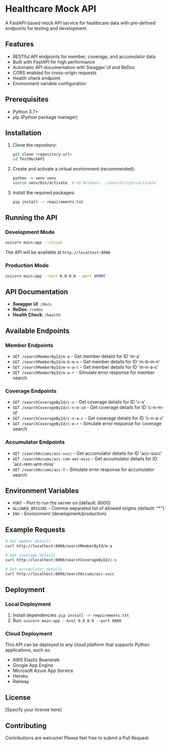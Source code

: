 # Healthcare Mock API

A FastAPI-based mock API service for healthcare data with pre-defined endpoints for testing and development.

## Features

- RESTful API endpoints for member, coverage, and accumulator data
- Built with FastAPI for high performance
- Automatic API documentation with Swagger UI and ReDoc
- CORS enabled for cross-origin requests
- Health check endpoint
- Environment variable configuration

## Prerequisites

- Python 3.7+
- pip (Python package manager)

## Installation

1. Clone the repository:
   ```bash
   git clone <repository-url>
   cd TestMockAPI
   ```

2. Create and activate a virtual environment (recommended):
   ```bash
   python -m venv venv
   source venv/bin/activate  # On Windows: .\venv\Scripts\activate
   ```

3. Install the required packages:
   ```bash
   pip install -r requirements.txt
   ```

## Running the API

### Development Mode

```bash
uvicorn main:app --reload
```

The API will be available at `http://localhost:8000`

### Production Mode

```bash
uvicorn main:app --host 0.0.0.0 --port $PORT
```

## API Documentation

- **Swagger UI**: `/docs`
- **ReDoc**: `/redoc`
- **Health Check**: `/health`

## Available Endpoints

### Member Endpoints
- `GET /searchMemberById/m-a` - Get member details for ID 'm-a'
- `GET /searchMemberById/m-b-m-n` - Get member details for ID 'm-b-m-n'
- `GET /searchMemberById/m-n-a-c` - Get member details for ID 'm-n-a-c'
- `GET /searchMemberById/m-e-r` - Simulate error response for member search

### Coverage Endpoints
- `GET /searchCoverageById/c-s` - Get coverage details for ID 'c-s'
- `GET /searchCoverageById/c-n-m-id` - Get coverage details for ID 'c-n-m-id'
- `GET /searchCoverageById/c-n-a-c` - Get coverage details for ID 'c-n-a-c'
- `GET /searchCoverageById/c-e-r` - Simulate error response for coverage search

### Accumulator Endpoints
- `GET /searchAccums/acc-succ` - Get accumulator details for ID 'acc-succ'
- `GET /searchAccums/acc-rem-amt-miss` - Get accumulator details for ID 'acc-rem-amt-miss'
- `GET /searchAccums/acc-f` - Simulate error response for accumulator search

## Environment Variables

- `PORT` - Port to run the server on (default: 8000)
- `ALLOWED_ORIGINS` - Comma-separated list of allowed origins (default: "*")
- `ENV` - Environment (development/production)

## Example Requests

```bash
# Get member details
curl http://localhost:8000/searchMemberById/m-a

# Get coverage details
curl http://localhost:8000/searchCoverageById/c-s

# Get accumulator details
curl http://localhost:8000/searchAccums/acc-succ
```

## Deployment

### Local Deployment
1. Install dependencies: `pip install -r requirements.txt`
2. Run: `uvicorn main:app --host 0.0.0.0 --port 8000`

### Cloud Deployment
This API can be deployed to any cloud platform that supports Python applications, such as:
- AWS Elastic Beanstalk
- Google App Engine
- Microsoft Azure App Service
- Heroku
- Railway

## License

[Specify your license here]

## Contributing

Contributions are welcome! Please feel free to submit a Pull Request.

